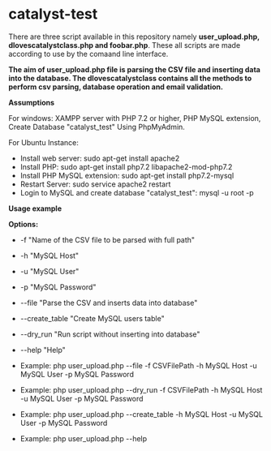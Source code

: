 # catalyst-test

There are three script available in this repository namely **user_upload.php, dlovescatalystclass.php and foobar.php**. These all scripts are made according to use by the comaand line interface.

**The aim of user_upload.php file is parsing the CSV file and inserting data into the database. The dlovescatalystclass contains all the methods to perform csv parsing, database operation and email validation.**

**Assumptions**

For windows: XAMPP server with PHP 7.2 or higher, PHP MySQL extension, Create Database "catalyst_test" Using PhpMyAdmin.

For Ubuntu Instance:

- Install web server: sudo apt-get install apache2
- Install PHP: sudo apt-get install php7.2 libapache2-mod-php7.2
- Install PHP MySQL extension: sudo apt-get install php7.2-mysql
- Restart Server: sudo service apache2 restart
- Login to MySQL and create database "catalyst_test": mysql -u root -p

**Usage example**

**Options:**

- -f "Name of the CSV file to be parsed with full path"
- -h "MySQL Host"
- -u "MySQL User"
- -p "MySQL Password"
- --file "Parse the CSV and inserts data into database"
- --create_table "Create MySQL users table"
- --dry_run "Run script without inserting into database"
- --help "Help"

- Example: php user_upload.php --file -f CSVFilePath -h MySQL Host -u MySQL User -p MySQL Password
- Example: php user_upload.php --dry_run -f CSVFilePath -h MySQL Host -u MySQL User -p MySQL Password
- Example: php user_upload.php --create_table -h MySQL Host -u MySQL User -p MySQL Password
- Example: php user_upload.php --help
